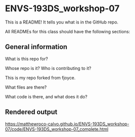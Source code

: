 # ENVS-193DS_workshop-07

This is a README! It tells you what is in the GitHub repo.

All READMEs for this class should have the following sections:

## General information

What is this repo for?

Whose repo is it? Who is contributing to it?

This is my repo forked from fjoyce.

What files are there?

What code is there, and what does it do?

## Rendered output

https://matthewroco-calvo.github.io/ENVS-193DS_workshop-07/code/ENVS-193DS_workshop-07_complete.html
